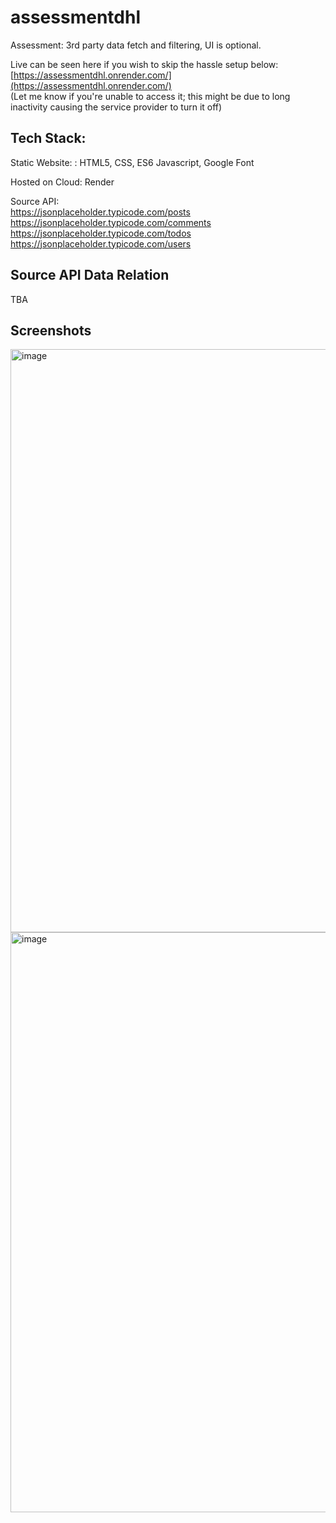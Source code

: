 # assessmentdhl

Assessment: 3rd party data fetch and filtering, UI is optional.

Live can be seen here if you wish to skip the hassle setup below: [https://assessmentdhl.onrender.com/](https://assessmentdhl.onrender.com/)<br>
(Let me know if you're unable to access it; this might be due to long inactivity causing the service provider to turn it off) 

## Tech Stack: 
Static Website: : HTML5, CSS, ES6 Javascript, Google Font<br>

Hosted on Cloud: Render <br>

Source API:<br>
https://jsonplaceholder.typicode.com/posts <br>
https://jsonplaceholder.typicode.com/comments <br>
https://jsonplaceholder.typicode.com/todos <br>
https://jsonplaceholder.typicode.com/users <br>
   

## Source API Data Relation
TBA

## Screenshots
<img width="933" alt="image" src="https://github.com/user-attachments/assets/237fc0ab-3578-4cef-864d-8a4d9f6d6d65">
<img width="928" alt="image" src="https://github.com/user-attachments/assets/9486ea7b-c960-449a-9344-f44b28f5b841">

